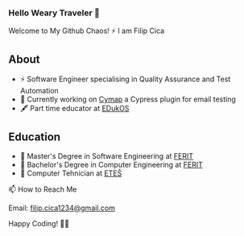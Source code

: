 ### Hello Weary Traveler 👋

Welcome to My Github Chaos! ⚡
I am Filip Cica

## About
- ⚡ Software Engineer specialising in Quality Assurance and Test Automation
- 🔭 Currently working on [Cymap](https://github.com/FC122/cymap) a Cypress plugin for email testing
- 🖋️ Part time educator at [EDukOS](https://edukos-instrukcije.hr/predavaci/filip-cica/)

## Education
- 📖 Master's Degree in Software Engineering at [FERIT](https://www.ferit.unios.hr)
- 📖 Bachelor's Degree in Computer Engineering at [FERIT](https://www.ferit.unios.hr)
- 📖 Computer Tehnician at [ETEŠ](http://www.ss-elektrotehnickaiekonomska-ngradiska.skole.hr)

📫 How to Reach Me

Email: filip.cica1234@gmail.com

Happy Coding! 🚀✨
